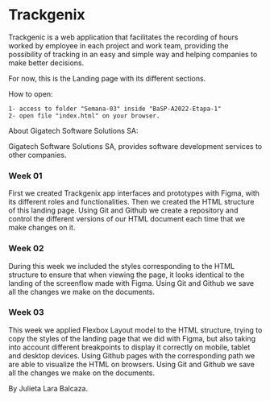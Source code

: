 # Trackgenix

Trackgenic is a web application that facilitates the recording of hours worked by employee in each project and work team, providing the possibility of tracking in an easy and simple way and helping companies to make better decisions.

For now, this is the Landing page with its different sections.

How to open:
```
1- access to folder "Semana-03" inside "BaSP-A2022-Etapa-1"
2- open file "index.html" on your browser.
```

About Gigatech Software Solutions SA:

Gigatech Software Solutions SA, provides software development services to other companies.

### Week 01
First we created Trackgenix app interfaces and prototypes with Figma, with its different roles and functionalities.
Then we created the HTML structure of this landing page.
Using Git and Github we create a repository and control the different versions of our HTML document each time that we make changes on it.

### Week 02
During this week we included the styles corresponding to the HTML structure to ensure that when viewing the page, 
it looks identical to the landing of the screenflow made with Figma.
Using Git and Github we save all the changes we make on the documents.

### Week 03
This week we applied Flexbox Layout model to the HTML structure, trying to copy the styles of the landing page that we did with Figma, but also taking into account different breakpoints to display it correctly on mobile, tablet and desktop devices.
Using Github pages with the corresponding path we are able to visualize the HTML on browsers.
Using Git and Github we save all the changes we make on the documents.

By Julieta Lara Balcaza.
